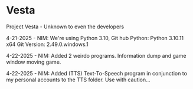 # Vesta
Project Vesta - Unknown to even the developers


4-21-2025 - NIM: We're using Python 3.10, Git hub
Python: Python 3.10.11 x64
Git Version: 2.49.0.windows.1

4-22-2025 - NIM: Added 2 weirdo programs. Information dump and game window moving game.

4-22-2025 - NIM: Added (TTS) Text-To-Speech program in conjunction to my personal accounts to the TTS folder. 
Use with caution...